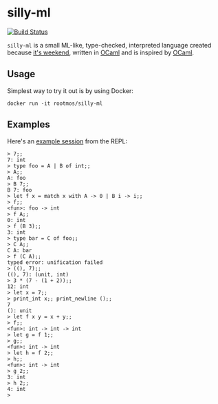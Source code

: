 silly-ml
========
[![Build Status](https://travis-ci.org/rootmos/silly-ml.svg?branch=master)](https://travis-ci.org/rootmos/silly-ml)

`silly-ml` is a small ML-like, type-checked, interpreted language created because [it's weekend](https://www.isittheweekendyet.com/),
written in [OCaml](https://ocaml.org/) and is inspired by [OCaml](https://github.com/ocaml/ocaml).

Usage
-----
Simplest way to try it out is by using Docker:
```
docker run -it rootmos/silly-ml
```

Examples
--------
Here's an [example session](repl.expect) from the REPL:
```
> 7;;
7: int
> type foo = A | B of int;;
> A;;
A: foo
> B 7;;
B 7: foo
> let f x = match x with A -> 0 | B i -> i;;
> f;;
<fun>: foo -> int
> f A;;
0: int
> f (B 3);;
3: int
> type bar = C of foo;;
> C A;;
C A: bar
> f (C A);;
typed error: unification failed
> ((), 7);;
((), 7): (unit, int)
> 3 * (7 - (1 + 2));;
12: int
> let x = 7;;
> print_int x;; print_newline ();;
7
(): unit
> let f x y = x + y;;
> f;;
<fun>: int -> int -> int
> let g = f 1;;
> g;;
<fun>: int -> int
> let h = f 2;;
> h;;
<fun>: int -> int
> g 2;;
3: int
> h 2;;
4: int
>
```
